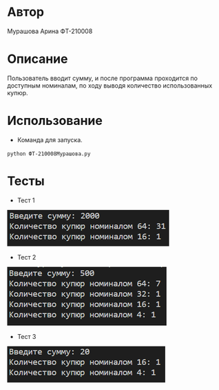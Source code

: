 # Автор

Мурашова Арина ФТ-210008

# Описание

Пользователь вводит сумму, и после программа проходится по доступным номиналам, по ходу выводя количество использованных купюр.

# Использование

- Команда для запуска.

`python ФТ-210008Мурашова.py`

# Тесты

- Тест 1

![Img alt](https://github.com/arinka-mandarinka/Money/blob/master/images/1.png)

- Тест 2

![Img alt](https://github.com/arinka-mandarinka/Money/blob/master/images/2.png)

- Тест 3

![Img alt](https://github.com/arinka-mandarinka/Money/blob/master/images/3.png)
